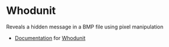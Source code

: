 # Whodunit
Reveals a hidden message in a BMP file using pixel manipulation
* [Documentation](https://docs.cs50.net/2018/x/psets/4/whodunit/whodunit.html) for [Whodunit](https://github.com/emilyd17/whodunit/tree/master/whodunit)
